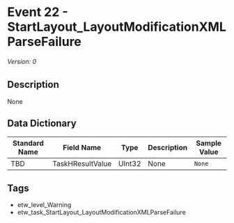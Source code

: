 # Event 22 - StartLayout_LayoutModificationXMLParseFailure
###### Version: 0

## Description
None

## Data Dictionary
|Standard Name|Field Name|Type|Description|Sample Value|
|---|---|---|---|---|
|TBD|TaskHResultValue|UInt32|None|`None`|

## Tags
* etw_level_Warning
* etw_task_StartLayout_LayoutModificationXMLParseFailure